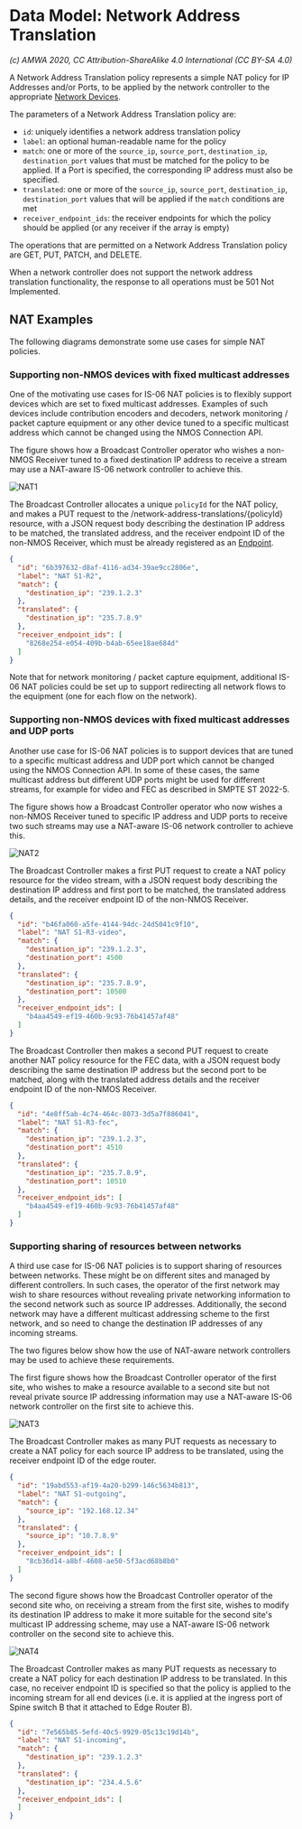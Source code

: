 # Data Model: Network Address Translation

_(c) AMWA 2020, CC Attribution-ShareAlike 4.0 International (CC BY-SA 4.0)_

A Network Address Translation policy represents a simple NAT policy for IP Addresses and/or Ports, to be applied by the network controller to the appropriate [Network Devices](3.3.%20Data%20Model%20-%20Network%20Device.md).

The parameters of a Network Address Translation policy are:

* `id`: uniquely identifies a network address translation policy
* `label`: an optional human-readable name for the policy
* `match`: one or more of the `source_ip`, `source_port`, `destination_ip`, `destination_port` values that must be matched for the policy to be applied. If a Port is specified, the corresponding IP address must also be specified.
* `translated`: one or more of the `source_ip`, `source_port`, `destination_ip`, `destination_port` values that will be applied if the `match` conditions are met
* `receiver_endpoint_ids`: the receiver endpoints for which the policy should be applied (or any receiver if the array is empty)

The operations that are permitted on a Network Address Translation policy are GET, PUT, PATCH, and DELETE.

When a network controller does not support the network address translation functionality, the response to all operations must be 501 Not Implemented.

## NAT Examples

The following diagrams demonstrate some use cases for simple NAT policies.

### Supporting non-NMOS devices with fixed multicast addresses

One of the motivating use cases for IS-06 NAT policies is to flexibly support devices which are set to fixed multicast addresses. Examples of such devices include contribution encoders and decoders, network monitoring / packet capture equipment or any other device tuned to a specific multicast address which cannot be changed using the NMOS Connection API.

The figure shows how a Broadcast Controller operator who wishes a non-NMOS Receiver tuned to a fixed destination IP address to receive a stream may use a NAT-aware IS-06 network controller to achieve this.

![NAT1](images/NAT1.svg)

The Broadcast Controller allocates a unique `policyId` for the NAT policy, and makes a PUT request to the /network-address-translations/{policyId} resource, with a JSON request body describing the destination IP address to be matched, the translated address, and the receiver endpoint ID of the non-NMOS Receiver, which must be already registered as an [Endpoint](3.1.%20Data%20Model%20-%20Endpoint.md).

```json
{
  "id": "6b397632-d8af-4116-ad34-39ae9cc2806e",
  "label": "NAT S1-R2",
  "match": {
    "destination_ip": "239.1.2.3"
  },
  "translated": {
    "destination_ip": "235.7.8.9"
  },
  "receiver_endpoint_ids": [
    "8268e254-e054-409b-b4ab-65ee18ae684d"
  ]
}
```

Note that for network monitoring / packet capture equipment, additional IS-06 NAT policies could be set up to support redirecting all network flows to the equipment (one for each flow on the network).

### Supporting non-NMOS devices with fixed multicast addresses and UDP ports

Another use case for IS-06 NAT policies is to support devices that are tuned to a specific multicast address and UDP port which cannot be changed using the NMOS Connection API. In some of these cases, the same multicast address but different UDP ports might be used for different streams, for example for video and FEC as described in SMPTE ST 2022-5.

The figure shows how a Broadcast Controller operator who now wishes a non-NMOS Receiver tuned to specific IP address and UDP ports to receive two such streams may use a NAT-aware IS-06 network controller to achieve this.

![NAT2](images/NAT2.svg)

The Broadcast Controller makes a first PUT request to create a NAT policy resource for the video stream, with a JSON request body describing the destination IP address and first port to be matched, the translated address details, and the receiver endpoint ID of the non-NMOS Receiver.

```json
{
  "id": "b46fa060-a5fe-4144-94dc-24d5041c9f10",
  "label": "NAT S1-R3-video",
  "match": {
    "destination_ip": "239.1.2.3",
    "destination_port": 4500
  },
  "translated": {
    "destination_ip": "235.7.8.9",
    "destination_port": 10500
  },
  "receiver_endpoint_ids": [
    "b4aa4549-ef19-460b-9c93-76b41457af48"
  ]
}
```

The Broadcast Controller then makes a second PUT request to create another NAT policy resource for the FEC data, with a JSON request body describing the same destination IP address but the second port to be matched, along with the translated address details and the receiver endpoint ID of the non-NMOS Receiver.

```json
{
  "id": "4e8ff5ab-4c74-464c-8073-3d5a7f886041",
  "label": "NAT S1-R3-fec",
  "match": {
    "destination_ip": "239.1.2.3",
    "destination_port": 4510
  },
  "translated": {
    "destination_ip": "235.7.8.9",
    "destination_port": 10510
  },
  "receiver_endpoint_ids": [
    "b4aa4549-ef19-460b-9c93-76b41457af48"
  ]
}
```

### Supporting sharing of resources between networks

A third use case for IS-06 NAT policies is to support sharing of resources between networks. These might be on different sites and managed by different controllers. In such cases, the operator of the first network may wish to share resources without revealing private networking information to the second network such as source IP addresses. Additionally, the second network may have a different multicast addressing scheme to the first network, and so need to change the destination IP addresses of any incoming streams.

The two figures below show how the use of NAT-aware network controllers may be used to achieve these requirements.

The first figure shows how the Broadcast Controller operator of the first site, who wishes to make a resource available to a second site but not reveal private source IP addressing information may use a NAT-aware IS-06 network controller on the first site to achieve this.

![NAT3](images/NAT3.svg)

The Broadcast Controller makes as many PUT requests as necessary to create a NAT policy for each source IP address to be translated, using the receiver endpoint ID of the edge router.

```json
{
  "id": "19abd553-af19-4a20-b299-146c5634b813",
  "label": "NAT S1-outgoing",
  "match": {
    "source_ip": "192.168.12.34"
  },
  "translated": {
    "source_ip": "10.7.8.9"
  },
  "receiver_endpoint_ids": [
    "8cb36d14-a8bf-4608-ae50-5f3acd68b8b0"
  ]
}
```

The second figure shows how the Broadcast Controller operator of the second site who, on receiving a stream from the first site, wishes to modify its destination IP address to make it more suitable for the second site's multicast IP addressing scheme, may use a NAT-aware IS-06 network controller on the second site to achieve this.

![NAT4](images/NAT4.svg)

The Broadcast Controller makes as many PUT requests as necessary to create a NAT policy for each destination IP address to be translated. In this case, no receiver endpoint ID is specified so that the policy is applied to the incoming stream for all end devices (i.e. it is applied at the ingress port of Spine switch B that it attached to Edge Router B).

```json
{
  "id": "7e565b85-5efd-40c5-9929-05c13c19d14b",
  "label": "NAT S1-incoming",
  "match": {
    "destination_ip": "239.1.2.3"
  },
  "translated": {
    "destination_ip": "234.4.5.6"
  },
  "receiver_endpoint_ids": [
  ]
}
```


